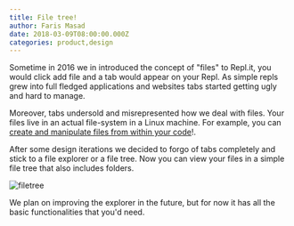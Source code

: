 ```yaml
---
title: File tree!
author: Faris Masad
date: 2018-03-09T08:00:00.000Z
categories: product,design
---
```


Sometime in 2016 we in introduced the concept of "files" to Repl.it, you would click add file and a tab would appear on your Repl. As simple repls grew into full fledged applications and websites tabs started getting ugly and hard to manage.

Moreover, tabs undersold and misrepresented how we deal with files. Your files live in an actual file-system in a Linux machine. For example, you can [create and manipulate files from within your code](https://repl.it/site/blog/file-updates)!.

After some design iterations we decided to forgo of tabs completely and stick to a file explorer or a file tree. Now you can view your files in a simple file tree that also includes folders.

![filetree](/public/images/blog/filetree.gif)

We plan on improving the explorer in the future, but for now it has all the basic functionalities that you'd need.
